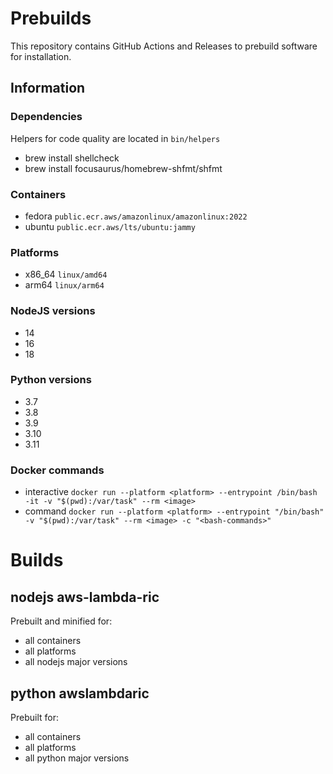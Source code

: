 # Prebuilds

This repository contains GitHub Actions and Releases to prebuild software for installation.

## Information

### Dependencies

Helpers for code quality are located in `bin/helpers`

- brew install shellcheck
- brew install focusaurus/homebrew-shfmt/shfmt

### Containers

- fedora `public.ecr.aws/amazonlinux/amazonlinux:2022`
- ubuntu `public.ecr.aws/lts/ubuntu:jammy`

### Platforms

- x86_64 `linux/amd64`
- arm64 `linux/arm64`

### NodeJS versions

- 14
- 16
- 18

### Python versions

- 3.7
- 3.8
- 3.9
- 3.10
- 3.11

### Docker commands

- interactive `docker run --platform <platform> --entrypoint /bin/bash -it -v "$(pwd):/var/task" --rm <image>`
- command `docker run --platform <platform> --entrypoint "/bin/bash" -v "$(pwd):/var/task" --rm <image> -c "<bash-commands>"`

# Builds

## nodejs aws-lambda-ric

Prebuilt and minified for:

- all containers
- all platforms
- all nodejs major versions

## python awslambdaric

Prebuilt for:

- all containers
- all platforms
- all python major versions
